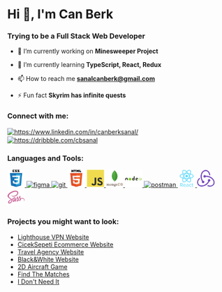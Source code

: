 <h1 align="left">Hi 👋, I'm Can Berk</h1>
<h3 align="left">Trying to be a Full Stack Web Developer</h3>

- 🔭 I’m currently working on **Minesweeper Project**

- 🌱 I’m currently learning **TypeScript, React, Redux**

- 📫 How to reach me **sanalcanberk@gmail.com**

- ⚡ Fun fact **Skyrim has infinite quests**

<h3 align="left">Connect with me:</h3>
<p align="left">
<a href="https://www.linkedin.com/in/canberksanal/" target="_blank"><img align="center" src="https://raw.githubusercontent.com/rahuldkjain/github-profile-readme-generator/master/src/images/icons/Social/linked-in-alt.svg" alt="https://www.linkedin.com/in/canberksanal/" height="30" width="40" /></a>
<a href="https://dribbble.com/cbsanal" target="_blank"><img align="center" src="https://raw.githubusercontent.com/rahuldkjain/github-profile-readme-generator/master/src/images/icons/Social/dribbble.svg" alt="https://dribbble.com/cbsanal" height="30" width="40" /></a>
</p>

<h3 align="left">Languages and Tools:</h3>
<p align="left"> <a href="https://www.w3schools.com/css/" target="_blank"> <img src="https://raw.githubusercontent.com/devicons/devicon/master/icons/css3/css3-original-wordmark.svg" alt="css3" width="40" height="40"/> </a> <a href="https://expressjs.com" target="_blank"><a href="https://www.figma.com/" target="_blank"> <img src="https://www.vectorlogo.zone/logos/figma/figma-icon.svg" alt="figma" width="40" height="40"/> </a> <a href="https://git-scm.com/" target="_blank"> <img src="https://www.vectorlogo.zone/logos/git-scm/git-scm-icon.svg" alt="git" width="40" height="40"/> </a> <a href="https://www.w3.org/html/" target="_blank"> <img src="https://raw.githubusercontent.com/devicons/devicon/master/icons/html5/html5-original-wordmark.svg" alt="html5" width="40" height="40"/> </a> <a href="https://developer.mozilla.org/en-US/docs/Web/JavaScript" target="_blank"> <img src="https://raw.githubusercontent.com/devicons/devicon/master/icons/javascript/javascript-original.svg" alt="javascript" width="40" height="40"/> </a> <a href="https://www.mongodb.com/" target="_blank"> <img src="https://raw.githubusercontent.com/devicons/devicon/master/icons/mongodb/mongodb-original-wordmark.svg" alt="mongodb" width="40" height="40"/> </a> <a href="https://nodejs.org" target="_blank"> <img src="https://raw.githubusercontent.com/devicons/devicon/master/icons/nodejs/nodejs-original-wordmark.svg" alt="nodejs" width="40" height="40"/> </a> <a href="https://postman.com" target="_blank"> <img src="https://www.vectorlogo.zone/logos/getpostman/getpostman-icon.svg" alt="postman" width="40" height="40"/> </a> <a href="https://reactjs.org/" target="_blank"> <img src="https://raw.githubusercontent.com/devicons/devicon/master/icons/react/react-original-wordmark.svg" alt="react" width="40" height="40"/> </a> <a href="https://redux.js.org" target="_blank"> <img src="https://raw.githubusercontent.com/devicons/devicon/master/icons/redux/redux-original.svg" alt="redux" width="40" height="40"/> </a> <a href="https://sass-lang.com" target="_blank"> <img src="https://raw.githubusercontent.com/devicons/devicon/master/icons/sass/sass-original.svg" alt="sass" width="40" height="40"/> </a> </p>

<h3>Projects you might want to look:</h3>
<ul>
  <li><a target="_blank" href="https://lighthousevpn-react.netlify.app/">Lighthouse VPN Website</a></li>
  <li><a target="_blank" href="https://ciceksepeti-ecommerce.netlify.app/">CicekSepeti Ecommerce Website</a></li>
  <li><a target="_blank" href="https://world-travel-website.netlify.app/">Travel Agency Website</a></li>
  <li><a target="_blank" href="https://blackandwhitewebsite.netlify.app">Black&White Website</a></li>
  <li><a target="_blank" href="https://aircraftgame2d.netlify.app">2D Aircraft Game</a></li>
  <li><a target="_blank" href="https://ciceksepeti-bootcamp-hw2.netlify.app">Find The Matches</a></li>
  <li><a target="_blank" href="https://ciceksepeti-bootcamp-hw3.herokuapp.com">I Don't Need It</a></li>
</ul>

